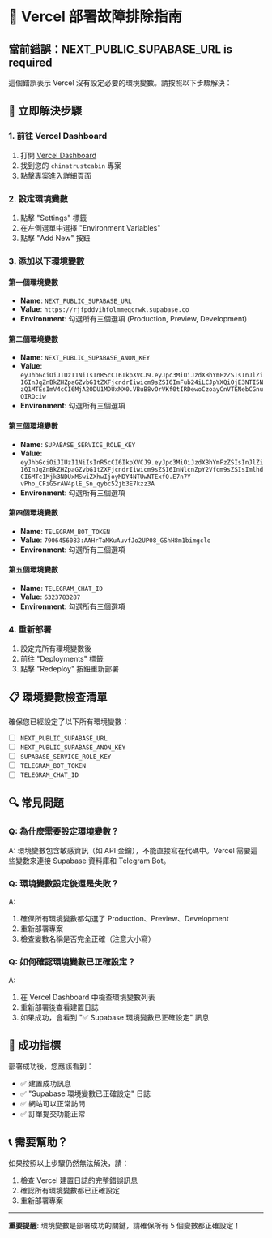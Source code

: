 # 🔧 Vercel 部署故障排除指南

## 當前錯誤：NEXT_PUBLIC_SUPABASE_URL is required

這個錯誤表示 Vercel 沒有設定必要的環境變數。請按照以下步驟解決：

## 🚨 立即解決步驟

### 1. 前往 Vercel Dashboard
1. 打開 [Vercel Dashboard](https://vercel.com/dashboard)
2. 找到您的 `chinatrustcabin` 專案
3. 點擊專案進入詳細頁面

### 2. 設定環境變數
1. 點擊 "Settings" 標籤
2. 在左側選單中選擇 "Environment Variables"
3. 點擊 "Add New" 按鈕

### 3. 添加以下環境變數

#### 第一個環境變數
- **Name**: `NEXT_PUBLIC_SUPABASE_URL`
- **Value**: `https://rjfpddvihfolmmeqcrwk.supabase.co`
- **Environment**: 勾選所有三個選項 (Production, Preview, Development)

#### 第二個環境變數
- **Name**: `NEXT_PUBLIC_SUPABASE_ANON_KEY`
- **Value**: `eyJhbGciOiJIUzI1NiIsInR5cCI6IkpXVCJ9.eyJpc3MiOiJzdXBhYmFzZSIsInJlZiI6InJqZnBkZHZpaGZvbG1tZXFjcndrIiwicm9sZSI6ImFub24iLCJpYXQiOjE3NTI5NzQ1MTEsImV4cCI6MjA2ODU1MDUxMX0.VBuB8vOrVKf0tIRDewoCzoayCnVTENebCGnuQIRQciw`
- **Environment**: 勾選所有三個選項

#### 第三個環境變數
- **Name**: `SUPABASE_SERVICE_ROLE_KEY`
- **Value**: `eyJhbGciOiJIUzI1NiIsInR5cCI6IkpXVCJ9.eyJpc3MiOiJzdXBhYmFzZSIsInJlZiI6InJqZnBkZHZpaGZvbG1tZXFjcndrIiwicm9sZSI6InNlcnZpY2Vfcm9sZSIsImlhdCI6MTc1Mjk3NDUxMSwiZXhwIjoyMDY4NTUwNTExfQ.E7n7Y-vPho_CFiG5rAW4plE_Sn_qybc52jb3E7kzz3A`
- **Environment**: 勾選所有三個選項

#### 第四個環境變數
- **Name**: `TELEGRAM_BOT_TOKEN`
- **Value**: `7906456083:AAHrTaMKuAuvfJo2UP08_GShH8m1bimgclo`
- **Environment**: 勾選所有三個選項

#### 第五個環境變數
- **Name**: `TELEGRAM_CHAT_ID`
- **Value**: `6323783287`
- **Environment**: 勾選所有三個選項

### 4. 重新部署
1. 設定完所有環境變數後
2. 前往 "Deployments" 標籤
3. 點擊 "Redeploy" 按鈕重新部署

## 📋 環境變數檢查清單

確保您已經設定了以下所有環境變數：

- [ ] `NEXT_PUBLIC_SUPABASE_URL`
- [ ] `NEXT_PUBLIC_SUPABASE_ANON_KEY`
- [ ] `SUPABASE_SERVICE_ROLE_KEY`
- [ ] `TELEGRAM_BOT_TOKEN`
- [ ] `TELEGRAM_CHAT_ID`

## 🔍 常見問題

### Q: 為什麼需要設定環境變數？
A: 環境變數包含敏感資訊（如 API 金鑰），不能直接寫在代碼中。Vercel 需要這些變數來連接 Supabase 資料庫和 Telegram Bot。

### Q: 環境變數設定後還是失敗？
A: 
1. 確保所有環境變數都勾選了 Production、Preview、Development
2. 重新部署專案
3. 檢查變數名稱是否完全正確（注意大小寫）

### Q: 如何確認環境變數已正確設定？
A: 
1. 在 Vercel Dashboard 中檢查環境變數列表
2. 重新部署後查看建置日誌
3. 如果成功，會看到 "✅ Supabase 環境變數已正確設定" 訊息

## 🎯 成功指標

部署成功後，您應該看到：
- ✅ 建置成功訊息
- ✅ "Supabase 環境變數已正確設定" 日誌
- ✅ 網站可以正常訪問
- ✅ 訂單提交功能正常

## 📞 需要幫助？

如果按照以上步驟仍然無法解決，請：
1. 檢查 Vercel 建置日誌的完整錯誤訊息
2. 確認所有環境變數都已正確設定
3. 重新部署專案

---

**重要提醒**: 環境變數是部署成功的關鍵，請確保所有 5 個變數都正確設定！ 